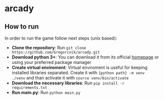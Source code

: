 # arcady

## How to run

In order to run the game follow next steps (unix based):

- **Clone the repository**: Run ``git clone https://github.com/Gregorcnik/arcady.git``
- **Download python 3+**: You can download it from its official [homepage](https://www.python.org/downloads/) or using your preferred package manager
- **Create virtual enviroment**: Virtual enviroment is useful for keeping installed libraries separated. Create it with ``{python path} -m venv ./venv`` and than activate it with ``source venv/bin/activate``
- **Download the necessary libraries**: Run ``pip install -r requirements.txt``
- **Run main.py**: Run ``python main.py``

